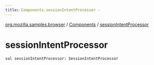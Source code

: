 ```yaml
---
title: Components.sessionIntentProcessor - 
---
```


[org.mozilla.samples.browser](../index.html) / [Components](index.html) / [sessionIntentProcessor](./session-intent-processor.html)

# sessionIntentProcessor

`val sessionIntentProcessor: SessionIntentProcessor`